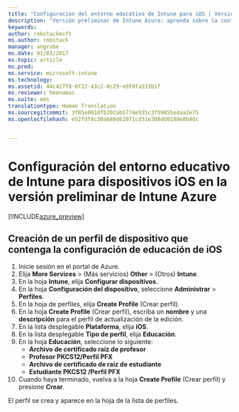 ```yaml
---
title: "Configuración del entorno educativo de Intune para iOS | Versión preliminar de Intune Azure | Microsoft Docs"
description: "Versión preliminar de Intune Azure: aprenda sobre la configuración que puede usar para controlar la configuración del entorno educativo en dispositivos iOS."
keywords: 
author: robstackmsft
ms.author: robstack
manager: angrobe
ms.date: 01/03/2017
ms.topic: article
ms.prod: 
ms.service: microsoft-intune
ms.technology: 
ms.assetid: 44c427f8-0f22-43c2-8c29-e0f9fa533b1f
ms.reviewer: heenamac
ms.suite: ems
translationtype: Human Translation
ms.sourcegitcommit: 3f05e0018fb202ab5774e935c3f59855e4aa2e75
ms.openlocfilehash: e52fdf8c30a680d62071cd31e308dd0180e8b9dc


---
```


# <a name="how-to-configure-intune-education-settings-for-ios-devices-in-intune-azure-preview"></a>Configuración del entorno educativo de Intune para dispositivos iOS en la versión preliminar de Intune Azure

[!INCLUDE[azure_preview](../includes/azure_preview.md)]


## <a name="create-a-device-profile-containing-ios-education-settings"></a>Creación de un perfil de dispositivo que contenga la configuración de educación de iOS

1. Inicie sesión en el portal de Azure.
2. Elija **More Services** >  (Más servicios) **Other** >  (Otros) **Intune**.
3. En la hoja **Intune**, elija **Configurar dispositivos**.
2. En la hoja **Configuración del dispositivo**, seleccione **Administrar** > **Perfiles**.
3. En la hoja de perfiles, elija **Create Profile** (Crear perfil).
4. En la hoja **Create Profile** (Crear perfil), escriba un **nombre** y una **descripción** para el perfil de actualización de la edición.
5. En la lista desplegable **Plataforma**, elija **iOS**.
6. En la lista desplegable **Tipo de perfil**, elija **Educación**.
7. En la hoja **Educación**, seleccione lo siguiente:
    - **Archivo de certificado raíz de profesor**
    - **Profesor PKCS12/Perfil PFX**
    - **Archivo de certificado de raíz de estudiante**
    - **Estudiante PKCS12 /Perfil PFX**
8. Cuando haya terminado, vuelva a la hoja **Create Profile** (Crear perfil) y presione **Crear**.

El perfil se crea y aparece en la hoja de la lista de perfiles.



<!--HONumber=Feb17_HO1-->



